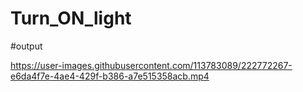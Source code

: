 # Turn_ON_light
#output


https://user-images.githubusercontent.com/113783089/222772267-e6da4f7e-4ae4-429f-b386-a7e515358acb.mp4

